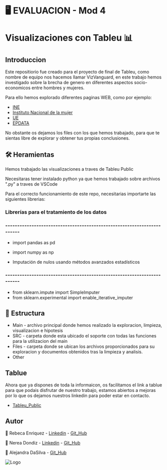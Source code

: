 
# 🖥️ EVALUACION  - Mod 4
# Visualizaciones con Tableu  📊


## Introduccion

Este repositiorio fue creado para el proyecto de final de Tableu, como nombre de equipo nos hacemos llamar VizVanguard, en este trabajo hemos investigado sobre la brecha de genero en diferentes aspectos socio-economicos entre hombres y mujeres.

Para ello hemos explorado diferentes paginas WEB, como por ejemplo:

- [INE](https://www.ine.es/dyngs/INEbase/es/operacion.htm?c=Estadistica_C&cid=1254736177095&menu=ultiDatos&idp=1254735572981)
- [Instituto Nacional de la mujer](https://www.inmujeres.gob.es/)
- [UE](hhttps://european-union.europa.eu/principles-countries-history/key-facts-and-figures/economy_es)
- [EPDATA](https://www.epdata.es/datos/desempleo-pib-inflacion-union-europea-ue-eurozona/432)

No obstante os dejamos los files con los que hemos trabajado, para que te sientas libre de explorar y obtener tus propias conclusiones.

## 🛠️ Heramientas

Hemos trabajado las visualizaciones a traves de Tableu Public

Necesitaras tener instalado python ya que hemos trabajado sobre archivos ".py" a traves de VSCode

Para el correcto funcionamiento de este repo, necesitarias importarte las siguientes librerias:

### Librerías para el tratamiento de los datos
### -----------------------------------------------------------------------
- import pandas as pd 
- import numpy as np

- Imputación de nulos usando métodos avanzados estadísticos
### -----------------------------------------------------------------------
- from sklearn.impute import SimpleImputer
- from sklearn.experimental import enable_iterative_imputer


## 📂 Estructura 

- Main - archivo principal donde hemos realizado la exploracion, limpieza, visualizacion e hipotesis
- SRC - carpeta donde esta ubicado el soporte con todas las funciones para la utilizacion del main
- Files - carpeta donde se ubican los archivos proporcionados para su exploracion y documentos obtenidos tras la limpieza y analisis.
- Other     
    

## Tablue 

Ahora que ya dispones de toda la informaicon, os facilitamos el link a tablue para que podais disfrutar de nuestro trabajo, estamos abiertos a mejoras por lo que os dejamos nuestros linkedin para poder estar en contacto.

- [Tableu_Public](https://public.tableau.com/views/ProyectoPair1/TasaOcupacion?:language=en-US&:sid=&:display_count=n&:origin=viz_share_link)

## Autor

💫 Rebeca Enriquez
    - [Linkedin](https://www.linkedin.com/in/rebeca-enr%C3%ADquez-mart%C3%ADn-a2ab71176/)
    - [Git_Hub](https://github.com/rebeca-enma)

💫 Nerea Dondiz
    - [Linkedin](https://www.linkedin.com/in/nerea-dondiz-aguirre/)
    - [Git_Hub](https://github.com/Dondiz)

💫 Alejandra DaSilva
    - [Git_Hub](https://github.com/ADSBorges)



![Logo](https://shinemag.do/wp-content/uploads/2020/10/feminismo.png.webp)


